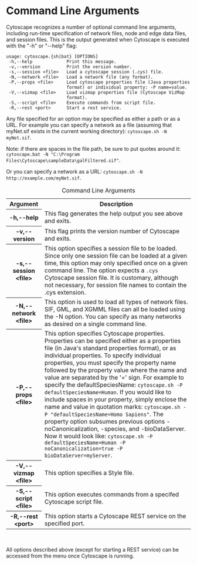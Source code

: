 Command Line Arguments
======================

Cytoscape recognizes a number of optional command line arguments,
including run-time specification of network files, node and edge data
files, and session files. This is the output generated when Cytoscape is
executed with the "-h" or "--help" flag:

    usage: cytoscape.{sh|bat} [OPTIONS]
     -h,--help             Print this message.
     -v,--version          Print the version number.
     -s,--session <file>   Load a cytoscape session (.cys) file.
     -N,--network <file>   Load a network file (any format).
     -P,--props <file>     Load cytoscape properties file (Java properties
                           format) or individual property: -P name=value.
     -V,--vizmap <file>    Load vizmap properties file (Cytoscape VizMap
                           format).
     -S,--script <file>    Execute commands from script file.
     -R,--rest <port>      Start a rest service.

Any file specified for an option may be specified as either a path or as
a URL. For example you can specify a network as a file (assuming that
myNet.sif exists in the current working directory):
`cytoscape.sh -N myNet.sif`.

Note: if there are spaces in the file path, be sure to put quotes around
it:
`cytoscape.bat -N "C:\Program Files\Cytoscape\sampleData\galFiltered.sif"`.

Or you can specify a network as a URL:
`cytoscape.sh -N http://example.com/myNet.sif`.

<table cellspacing="0">
<caption>Command Line Arguments</caption>
<tr> <th class="w150">Argument</th>                                 <th class="w550">Description</th>                                                                      </tr>
<tr> <th class="spec ulcase w150">-h,--help</th>                    <td class="w550">This flag generates the help output you see above and exits.</td>                     </tr>
<tr> <th class="specalt ulcase w150">-v,--version</th>              <td class="alt w550">This flag prints the version number of Cytoscape and exits.</td>          </tr>
<tr> <th class="spec  w150">-s,--session &lt;file&gt;</th>          <td class="w550">This option specifies a session file to be loaded. Since only one session file can be loaded at a given time, this option may only specified once on a given command line. The option expects a <code>.cys</code> Cytoscape session file. It is customary, although not necessary, for session file names to contain the .cys extension.</td> </tr>
<tr> <th class="specalt ulcase w150">-N,--network &lt;file&gt;</th> <td class="alt w550">This option is used to load all types of network files. SIF, GML, and XGMML files can all be loaded using the -N option. You can specify as many networks as desired on a single command line.</td> </tr>
<tr> <th class="spec ulcase w150">-P,--props &lt;file&gt;</th>      <td class="w550">This option specifies Cytoscape properties. Properties can be specified either as a properties file (in Java's standard properties format), or as individual properties. To specify individual properties, you must specify the property name followed by the property value where the name and value are separated by the '=' sign. For example to specify the defaultSpeciesName: <code>cytoscape.sh -P defaultSpeciesName=Human</code>. If you would like to include spaces in your property, simply enclose the name and value in quotation marks: <code>cytoscape.sh -P "defaultSpeciesName=Homo Sapiens"</code>. The property option subsumes previous options -noCanonicalization, -species, and -bioDataServer. Now it would look like: <code>cytoscape.sh -P defaultSpeciesName=Human -P noCanonicalization=true -P bioDataServer=myServer</code>.</td> </tr>
<tr> <th class="specalt ulcase w150">-V,--vizmap &lt;file&gt;</th>  <td class="alt w550">This option specifies a Style file.</td>                                  </tr>
<tr> <th class="spec ulcase w150">-S,--script &lt;file&gt;</th>     <td class="w550">This option executes commands from a specifed Cytoscape script file.</td>             </tr>
<tr> <th class="specalt ulcase w150">-R,--rest &lt;port&gt;</th>    <td class="alt w550">This option starts a Cytoscape REST service on the specified port.</td>   </tr>
</table>
<br>
  
  
All options described above (except for starting a REST service) can be
accessed from the menu once Cytoscape is running.
